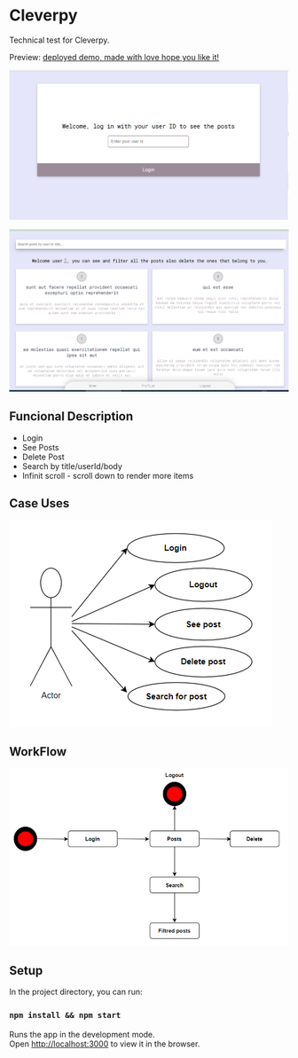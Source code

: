 # Cleverpy

Technical test for Cleverpy.

Preview:
[deployed demo, made with love hope you like it!](http://furtive-art.surge.sh/) 

![Cleverpy preview](./doc/img/login.png)

![Cleverpy preview](./doc/img/posts.png)

## Funcional Description

- Login
- See Posts
- Delete Post
- Search by title/userId/body
- Infinit scroll - scroll down to render more items

##  Case Uses

![Cleverpy preview](./doc/img/actor.png)

##  WorkFlow

![Cleverpy preview](./doc/img/workFlow.png)

## Setup

In the project directory, you can run:

### `npm install && npm start`

Runs the app in the development mode.\
Open [http://localhost:3000](http://localhost:3000) to view it in the browser.



